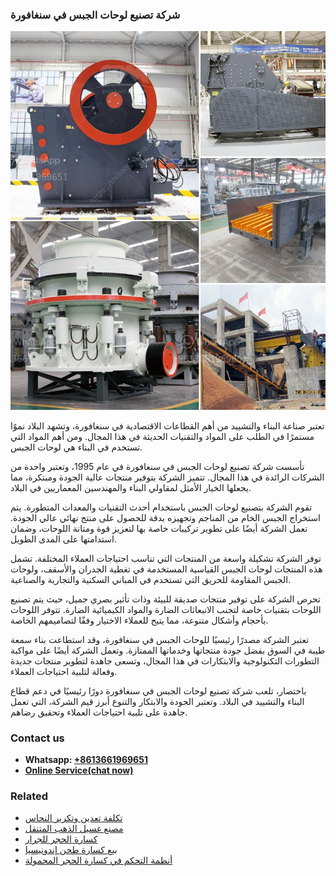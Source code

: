 <h3>شركة تصنيع لوحات الجبس في سنغافورة</h3><img src='1701852391.jpg' alt=''><p>تعتبر صناعة البناء والتشييد من أهم القطاعات الاقتصادية في سنغافورة، وتشهد البلاد نموًا مستمرًا في الطلب على المواد والتقنيات الحديثة في هذا المجال. ومن أهم المواد التي تستخدم في البناء هي لوحات الجبس.</p><p>تأسست شركة تصنيع لوحات الجبس في سنغافورة في عام 1995، وتعتبر واحدة من الشركات الرائدة في هذا المجال. تتميز الشركة بتوفير منتجات عالية الجودة ومبتكرة، مما يجعلها الخيار الأمثل لمقاولي البناء والمهندسين المعماريين في البلاد.</p><p>تقوم الشركة بتصنيع لوحات الجبس باستخدام أحدث التقنيات والمعدات المتطورة. يتم استخراج الجبس الخام من المناجم وتجهيزه بدقة للحصول على منتج نهائي عالي الجودة. تعمل الشركة أيضًا على تطوير تركيبات خاصة بها لتعزيز قوة ومتانة اللوحات، وضمان استدامتها على المدى الطويل.</p><p>توفر الشركة تشكيلة واسعة من المنتجات التي تناسب احتياجات العملاء المختلفة. تشمل هذه المنتجات لوحات الجبس القياسية المستخدمة في تغطية الجدران والأسقف، ولوحات الجبس المقاومة للحريق التي تستخدم في المباني السكنية والتجارية والصناعية.</p><p>تحرص الشركة على توفير منتجات صديقة للبيئة وذات تأثير بصري جميل، حيث يتم تصنيع اللوحات بتقنيات خاصة لتجنب الانبعاثات الضارة والمواد الكيميائية الضارة. تتوفر اللوحات بأحجام وأشكال متنوعة، مما يتيح للعملاء الاختيار وفقًا لتصاميمهم الخاصة.</p><p>تعتبر الشركة مصدرًا رئيسيًا للوحات الجبس في سنغافورة، وقد استطاعت بناء سمعة طيبة في السوق بفضل جودة منتجاتها وخدماتها الممتازة. وتعمل الشركة أيضًا على مواكبة التطورات التكنولوجية والابتكارات في هذا المجال، وتسعى جاهدة لتطوير منتجات جديدة وفعالة لتلبية احتياجات العملاء.</p><p>باختصار، تلعب شركة تصنيع لوحات الجبس في سنغافورة دورًا رئيسيًا في دعم قطاع البناء والتشييد في البلاد. وتعتبر الجودة والابتكار والتنوع أبرز قيم الشركة، التي تعمل جاهدة على تلبية احتياجات العملاء وتحقيق رضاهم.</p><h3>Contact us</h3><ul><li><strong>Whatsapp:&nbsp;<a href="https://wa.me/8613661969651">+8613661969651</a></strong></li><li><a href="https://swt.shibang-china.com/?git&amp;zhl&amp;شركة تصنيع لوحات الجبس في سنغافورة"><strong>Online Service(chat now)</strong></a></li></ul><h3>Related</h3><ul><li><a href='تكلفة تعدين وتكرير النحاس.md'>تكلفة تعدين وتكرير النحاس</a></li><li><a href='مصنع غسيل الذهب المتنقل.md'>مصنع غسيل الذهب المتنقل</a></li><li><a href='كسارة الحجر للجرار.md'>كسارة الحجر للجرار</a></li><li><a href='بيع كسارة طحن إندونيسيا.md'>بيع كسارة طحن إندونيسيا</a></li><li><a href='أنظمة التحكم في كسارة الحجر المحمولة.md'>أنظمة التحكم في كسارة الحجر المحمولة</a></li></ul>